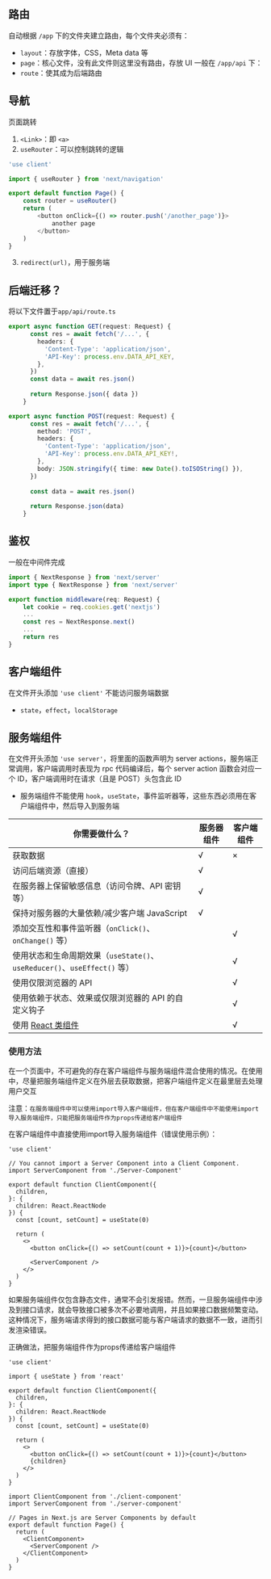 ## 路由
自动根据 `/app` 下的文件夹建立路由，每个文件夹必须有：
- `layout`：存放字体，CSS，Meta data 等
- `page`：核心文件，没有此文件则这里没有路由，存放 UI
一般在 `/app/api` 下：
- `route`：使其成为后端路由

## 导航
页面跳转
1. `<Link>`：即 `<a>`
2. `useRouter`：可以控制跳转的逻辑
```ts
'use client'

import { useRouter } from 'next/navigation'

export default function Page() {
    const router = useRouter()
    return (
        <button onClick={() => router.push('/another_page')}>
            another page
        </button>
    )
}
```
3. `redirect(url)`，用于服务端
## 后端迁移？
将以下文件置于`app/api/route.ts`
```ts
export async function GET(request: Request) {
      const res = await fetch('/...', {
        headers: {
          'Content-Type': 'application/json',
          'API-Key': process.env.DATA_API_KEY,
        },
      })
      const data = await res.json()
     
      return Response.json({ data })
    }
```

```ts
export async function POST(request: Request) {
      const res = await fetch('/...', {
        method: 'POST',
        headers: {
          'Content-Type': 'application/json',
          'API-Key': process.env.DATA_API_KEY!,
        },
        body: JSON.stringify({ time: new Date().toISOString() }),
      })
     
      const data = await res.json()
     
      return Response.json(data)
    }
```
## 鉴权
一般在中间件完成
```ts
import { NextResponse } from 'next/server'
import type { NextResponse } from 'next/server'

export function middleware(req: Request) {
    let cookie = req.cookies.get('nextjs')
    ...
    const res = NextResponse.next()
    ...
    return res
}
```
## 客户端组件
在文件开头添加 `'use client'`
不能访问服务端数据
- `state`，`effect`，`localStorage`
## 服务端组件
在文件开头添加 `'use server'`，将里面的函数声明为 server actions，服务端正常调用，客户端调用时表现为 rpc
代码编译后，每个 server action 函数会对应一个 ID，客户端调用时在请求（且是 POST）头包含此 ID
- 服务端组件不能使用 `hook`，`useState`，事件监听器等，这些东西必须用在客户端组件中，然后导入到服务端

| 你需要做什么？                                                           | 服务器组件 | 客户端组件 |
| ----------------------------------------------------------------- | ----- | ----- |
| 获取数据                                                              | √     | ×     |
| 访问后端资源（直接）                                                        | √     |       |
| 在服务器上保留敏感信息（访问令牌、API 密钥等）                                         | √     |       |
| 保持对服务器的大量依赖/减少客户端 JavaScript                                      | √     |       |
| 添加交互性和事件监听器（`onClick()`、`onChange()` 等）                           |       | √     |
| 使用状态和生命周期效果（`useState()`、`useReducer()`、`useEffect()` 等）          |       | √     |
| 使用仅限浏览器的 API                                                      |       | √     |
| 使用依赖于状态、效果或仅限浏览器的 API 的自定义钩子                                      |       | √     |
| 使用 [React 类组件](https://react.nodejs.cn/reference/react/Component) |       | √     |
### 使用方法
在一个页面中，不可避免的存在客户端组件与服务端组件混合使用的情况。在使用中，尽量把服务端组件定义在外层去获取数据，把客户端组件定义在最里层去处理用户交互

注意：`在服务端组件中可以使用import导入客户端组件，但在客户端组件中不能使用import导入服务端组件，只能把服务端组件作为props传递给客户端组件`

在客户端组件中直接使用import导入服务端组件（错误使用示例）：

```tsx
'use client'
 
// You cannot import a Server Component into a Client Component.
import ServerComponent from './Server-Component'
 
export default function ClientComponent({
  children,
}: {
  children: React.ReactNode
}) {
  const [count, setCount] = useState(0)
 
  return (
    <>
      <button onClick={() => setCount(count + 1)}>{count}</button>
 
      <ServerComponent />
    </>
  )
}
```

如果服务端组件仅包含静态文件，通常不会引发报错。然而，一旦服务端组件中涉及到接口请求，就会导致接口被多次不必要地调用，并且如果接口数据频繁变动。这种情况下，服务端请求得到的接口数据可能与客户端请求的数据不一致，进而引发渲染错误。

正确做法，把服务端组件作为props传递给客户端组件

```tsx
'use client'
 
import { useState } from 'react'
 
export default function ClientComponent({
  children,
}: {
  children: React.ReactNode
}) {
  const [count, setCount] = useState(0)
 
  return (
    <>
      <button onClick={() => setCount(count + 1)}>{count}</button>
      {children}
    </>
  )
}
```

```tsx
import ClientComponent from './client-component'
import ServerComponent from './server-component'
 
// Pages in Next.js are Server Components by default
export default function Page() {
  return (
    <ClientComponent>
      <ServerComponent />
    </ClientComponent>
  )
}
```